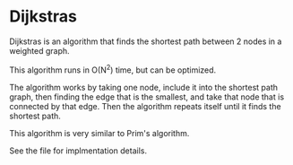 # Dijkstras

Dijkstras is an algorithm that finds the shortest path between 2 nodes in a weighted graph. 

This algorithm runs in O(N<sup>2</sup>) time, but can be optimized.

The algorithm works by taking one node, include it into the shortest path graph, then finding the edge that is the smallest, and take that node that is connected by that edge. Then the algorithm repeats itself until it finds the shortest path.

This algorithm is very similar to Prim's algorithm.

See the file for implmentation details.

